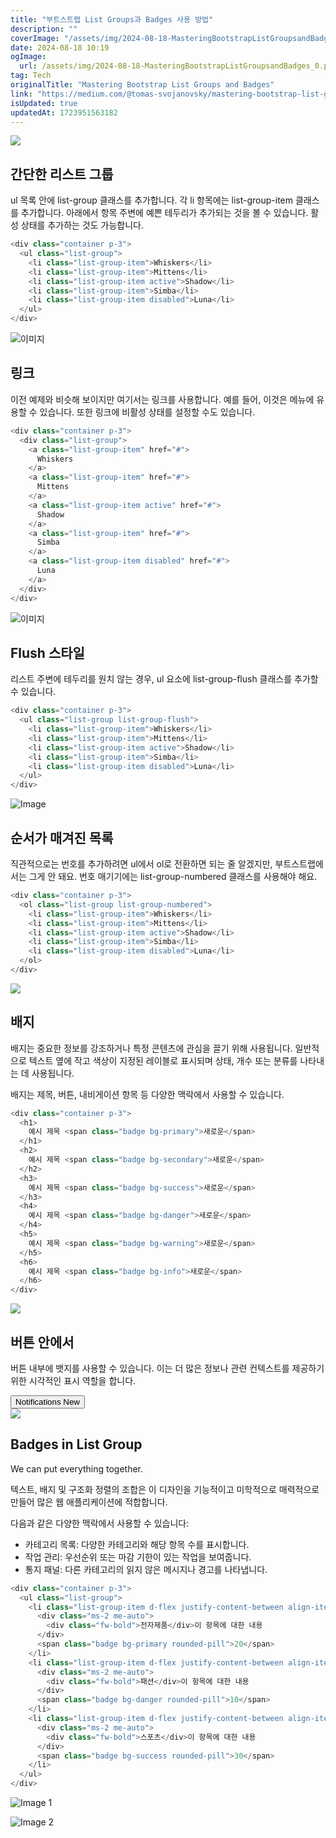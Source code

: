 ```yaml
---
title: "부트스트랩 List Groups과 Badges 사용 방법"
description: ""
coverImage: "/assets/img/2024-08-18-MasteringBootstrapListGroupsandBadges_0.png"
date: 2024-08-18 10:19
ogImage: 
  url: /assets/img/2024-08-18-MasteringBootstrapListGroupsandBadges_0.png
tag: Tech
originalTitle: "Mastering Bootstrap List Groups and Badges"
link: "https://medium.com/@tomas-svojanovsky/mastering-bootstrap-list-groups-and-badges-bae703aec17e"
isUpdated: true
updatedAt: 1723951563182
---
```


<img src="/assets/img/2024-08-18-MasteringBootstrapListGroupsandBadges_0.png" />

## 간단한 리스트 그룹

ul 목록 안에 list-group 클래스를 추가합니다. 각 li 항목에는 list-group-item 클래스를 추가합니다. 아래에서 항목 주변에 예쁜 테두리가 추가되는 것을 볼 수 있습니다. 활성 상태를 추가하는 것도 가능합니다.

```js
<div class="container p-3">
  <ul class="list-group">
    <li class="list-group-item">Whiskers</li>
    <li class="list-group-item">Mittens</li>
    <li class="list-group-item active">Shadow</li>
    <li class="list-group-item">Simba</li>
    <li class="list-group-item disabled">Luna</li>
  </ul>
</div>
```

<!-- cozy-coder - 수평 -->

<ins class="adsbygoogle"
     style="display:block"
     data-ad-client="ca-pub-4877378276818686"
     data-ad-slot="1107185301"
     data-ad-format="auto"
     data-full-width-responsive="true"></ins>

<script>
     (adsbygoogle = window.adsbygoogle || []).push({});
</script>

![이미지](/assets/img/2024-08-18-MasteringBootstrapListGroupsandBadges_1.png)

## 링크

이전 예제와 비슷해 보이지만 여기서는 링크를 사용합니다. 예를 들어, 이것은 메뉴에 유용할 수 있습니다. 또한 링크에 비활성 상태를 설정할 수도 있습니다.

```js
<div class="container p-3">
  <div class="list-group">
    <a class="list-group-item" href="#">
      Whiskers
    </a>
    <a class="list-group-item" href="#">
      Mittens
    </a>
    <a class="list-group-item active" href="#">
      Shadow
    </a>
    <a class="list-group-item" href="#">
      Simba
    </a>
    <a class="list-group-item disabled" href="#">
      Luna
    </a>
  </div>
</div>
```

<!-- cozy-coder - 수평 -->

<ins class="adsbygoogle"
     style="display:block"
     data-ad-client="ca-pub-4877378276818686"
     data-ad-slot="1107185301"
     data-ad-format="auto"
     data-full-width-responsive="true"></ins>

<script>
     (adsbygoogle = window.adsbygoogle || []).push({});
</script>

![이미지](/assets/img/2024-08-18-MasteringBootstrapListGroupsandBadges_2.png)

## Flush 스타일

리스트 주변에 테두리를 원치 않는 경우, ul 요소에 list-group-flush 클래스를 추가할 수 있습니다.

```js
<div class="container p-3">
  <ul class="list-group list-group-flush">
    <li class="list-group-item">Whiskers</li>
    <li class="list-group-item">Mittens</li>
    <li class="list-group-item active">Shadow</li>
    <li class="list-group-item">Simba</li>
    <li class="list-group-item disabled">Luna</li>
  </ul>
</div>
```

<!-- cozy-coder - 수평 -->

<ins class="adsbygoogle"
     style="display:block"
     data-ad-client="ca-pub-4877378276818686"
     data-ad-slot="1107185301"
     data-ad-format="auto"
     data-full-width-responsive="true"></ins>

<script>
     (adsbygoogle = window.adsbygoogle || []).push({});
</script>

![Image](/assets/img/2024-08-18-MasteringBootstrapListGroupsandBadges_3.png)

## 순서가 매겨진 목록

직관적으로는 번호를 추가하려면 ul에서 ol로 전환하면 되는 줄 알겠지만, 부트스트랩에서는 그게 안 돼요. 번호 매기기에는 list-group-numbered 클래스를 사용해야 해요.

```js
<div class="container p-3">
  <ol class="list-group list-group-numbered">
    <li class="list-group-item">Whiskers</li>
    <li class="list-group-item">Mittens</li>
    <li class="list-group-item active">Shadow</li>
    <li class="list-group-item">Simba</li>
    <li class="list-group-item disabled">Luna</li>
  </ol>
</div>
```

<!-- cozy-coder - 수평 -->

<ins class="adsbygoogle"
     style="display:block"
     data-ad-client="ca-pub-4877378276818686"
     data-ad-slot="1107185301"
     data-ad-format="auto"
     data-full-width-responsive="true"></ins>

<script>
     (adsbygoogle = window.adsbygoogle || []).push({});
</script>

<img src="/assets/img/2024-08-18-MasteringBootstrapListGroupsandBadges_4.png" />

## 배지

배지는 중요한 정보를 강조하거나 특정 콘텐츠에 관심을 끌기 위해 사용됩니다. 일반적으로 텍스트 옆에 작고 색상이 지정된 레이블로 표시되며 상태, 개수 또는 분류를 나타내는 데 사용됩니다.

배지는 제목, 버튼, 내비게이션 항목 등 다양한 맥락에서 사용할 수 있습니다.

<!-- cozy-coder - 수평 -->

<ins class="adsbygoogle"
     style="display:block"
     data-ad-client="ca-pub-4877378276818686"
     data-ad-slot="1107185301"
     data-ad-format="auto"
     data-full-width-responsive="true"></ins>

<script>
     (adsbygoogle = window.adsbygoogle || []).push({});
</script>

```js
<div class="container p-3">
  <h1>
    예시 제목 <span class="badge bg-primary">새로운</span>
  </h1>
  <h2>
    예시 제목 <span class="badge bg-secondary">새로운</span>
  </h2>
  <h3>
    예시 제목 <span class="badge bg-success">새로운</span>
  </h3>
  <h4>
    예시 제목 <span class="badge bg-danger">새로운</span>
  </h4>
  <h5>
    예시 제목 <span class="badge bg-warning">새로운</span>
  </h5>
  <h6>
    예시 제목 <span class="badge bg-info">새로운</span>
  </h6>
</div>
```

<img src="/assets/img/2024-08-18-MasteringBootstrapListGroupsandBadges_5.png" />

## 버튼 안에서

버튼 내부에 뱃지를 사용할 수 있습니다. 이는 더 많은 정보나 관련 컨텍스트를 제공하기 위한 시각적인 표시 역할을 합니다.

<!-- cozy-coder - 수평 -->

<ins class="adsbygoogle"
     style="display:block"
     data-ad-client="ca-pub-4877378276818686"
     data-ad-slot="1107185301"
     data-ad-format="auto"
     data-full-width-responsive="true"></ins>

<script>
     (adsbygoogle = window.adsbygoogle || []).push({});
</script>

<div class="container p-3">
  <button type="button" class="btn btn-primary">
    Notifications <span class="badge text-bg-dark">New</span>
  </button>
</div>

<img src="/assets/img/2024-08-18-MasteringBootstrapListGroupsandBadges_6.png" />

## Badges in List Group

We can put everything together.

<!-- cozy-coder - 수평 -->

<ins class="adsbygoogle"
     style="display:block"
     data-ad-client="ca-pub-4877378276818686"
     data-ad-slot="1107185301"
     data-ad-format="auto"
     data-full-width-responsive="true"></ins>

<script>
     (adsbygoogle = window.adsbygoogle || []).push({});
</script>

텍스트, 배지 및 구조화 정렬의 조합은 이 디자인을 기능적이고 미학적으로 매력적으로 만들어 많은 웹 애플리케이션에 적합합니다.

다음과 같은 다양한 맥락에서 사용할 수 있습니다:

- 카테고리 목록: 다양한 카테고리와 해당 항목 수를 표시합니다.
- 작업 관리: 우선순위 또는 마감 기한이 있는 작업을 보여줍니다.
- 통지 패널: 다른 카테고리의 읽지 않은 메시지나 경고를 나타냅니다.

```js
<div class="container p-3">
  <ul class="list-group">
    <li class="list-group-item d-flex justify-content-between align-items-start">
      <div class="ms-2 me-auto">
        <div class="fw-bold">전자제품</div>이 항목에 대한 내용
      </div>
      <span class="badge bg-primary rounded-pill">20</span>
    </li>
    <li class="list-group-item d-flex justify-content-between align-items-start">
      <div class="ms-2 me-auto">
        <div class="fw-bold">패션</div>이 항목에 대한 내용
      </div>
      <span class="badge bg-danger rounded-pill">10</span>
    </li>
    <li class="list-group-item d-flex justify-content-between align-items-start">
      <div class="ms-2 me-auto">
        <div class="fw-bold">스포츠</div>이 항목에 대한 내용
      </div>
      <span class="badge bg-success rounded-pill">30</span>
    </li>
  </ul>
</div>
```

<!-- cozy-coder - 수평 -->

<ins class="adsbygoogle"
     style="display:block"
     data-ad-client="ca-pub-4877378276818686"
     data-ad-slot="1107185301"
     data-ad-format="auto"
     data-full-width-responsive="true"></ins>

<script>
     (adsbygoogle = window.adsbygoogle || []).push({});
</script>

![Image 1](/assets/img/2024-08-18-MasteringBootstrapListGroupsandBadges_7.png)

![Image 2](https://miro.medium.com/v2/resize:fit:400/0*jx0CFpb6Nxc1jYR2.gif)
